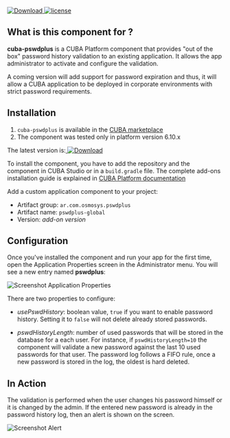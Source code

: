 [ ![Download](https://api.bintray.com/packages/arapoport/main/cuba-pswdplus/images/download.svg?version=1.0.3) ](https://bintray.com/arapoport/main/cuba-pswdplus/_latestVersion)
[![license](https://img.shields.io/badge/license-Apache%20License%202.0-blue.svg?style=flat)](http://www.apache.org/licenses/LICENSE-2.0)


## What is this component for ? 
**cuba-pswdplus** is a CUBA Platform component that provides "out of the box" password history validation to an existing application. It allows the app administrator to activate and configure the validation.  

A coming version will add support for password expiration and thus, it will allow a CUBA application to be deployed in corporate environments with strict password requirements.


## Installation
1. `cuba-pswdplus` is available in the [CUBA marketplace](https://www.cuba-platform.com/marketplace)
2. The component was tested only in platform version 6.10.x

The latest version is:[ ![Download](https://api.bintray.com/packages/arapoport/main/cuba-pswdplus/images/download.svg?version=1.0.3) ](https://bintray.com/arapoport/main/cuba-pswdplus/_latestVersion)

To install the component, you have to add the repository and the component in CUBA Studio or in a `build.gradle` file. The complete add-ons installation guide is explained in [CUBA Platform documentation](https://doc.cuba-platform.com/manual-latest/app_components_usage.html)

Add a custom application component to your project:

* Artifact group: `ar.com.osmosys.pswdplus`
* Artifact name: `pswdplus-global`
* Version: *add-on version*

## Configuration

Once you've installed the component and run your app for the first time, open the Application Properties screen in the Administrator menu. You will see a new entry named **pswdplus**:

![Screenshot Application Properties](https://github.com/pakuda/pswdplus/blob/feature/readme/img/appProperties.png)

There are two properties to configure:

* *usePswdHistory*: boolean value, `true` if you want to enable password history. Setting it to `false` will not delete already stored passwords.

* *pswdHistoryLength*: number of used passwords that will be stored in the database for a each user. For instance, if `pswdHistoryLength=10` the component will validate a new password against the last 10 used passwords for that user. The password log follows a FIFO rule, once a new password is stored in the log, the oldest is hard deleted.

## In Action
The validation is performed when the user changes his password himself or it is changed by the admin. If the entered new password is already in the password history log, then an alert is shown on the screen.

![Screenshot Alert](https://github.com/pakuda/pswdplus/blob/feature/readme/img/alertMessage.png)






